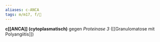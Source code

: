 ```yaml
---
aliases: c-ANCA
tags: m/m17, f/💉
---
```

**c[[ANCA]] (cytoplasmatisch)** gegen *Proteinase 3* ([[Granulomatose mit Polyangiitis]])